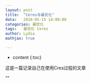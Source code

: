 ```yaml
---
layout:	post
title:	"Ceres与最优化"
data:	2018-05-15 14:00:00
categories: 最优化
tags:	最优化 Ceres
author: Lydia
mathjax: true

---
```


* content
{:toc}

这是一篇记录自己在使用Cres过程的文章



""
